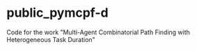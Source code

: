 # public_pymcpf-d
Code for the work "Multi-Agent Combinatorial Path Finding with Heterogeneous Task Duration"
